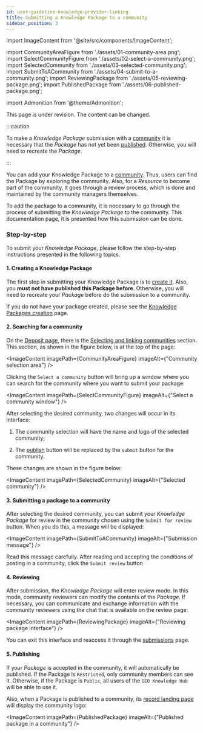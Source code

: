 ```yaml
---
id: user-guideline-knowledge-provider-linking
title: Submitting a Knowledge Package to a community
sidebar_position: 3
---
```


import ImageContent from '@site/src/components/ImageContent';

import CommunityAreaFigure from './assets/01-community-area.png';
import SelectCommunityFigure from './assets/02-select-a-community.png';
import SelectedCommunity from './assets/03-selected-community.png';
import SubmitToACommunity from './assets/04-submit-to-a-community.png';
import ReviewingPackage from './assets/05-reviewing-package.png';
import PublishedPackage from './assets/06-published-package.png';

import Admonition from '@theme/Admonition';

<Admonition type="caution" icon="🚧" title="Page under revision">
    <p>This page is under revision. The content can be changed.</p>
</Admonition>

:::caution

To make a *Knowledge Package* submission with a [community](../../../concepts/communities.md) it is necessary that the *Package* has not yet been [published](../../../concepts/sharing-units/knowledge-packages.md#lifecycle). Otherwise, you will need to recreate the *Package*.

:::

You can add your Knowledge Package to a [community](../../../concepts/communities.md). Thus, users can find the Package by exploring the community. Also, for a *Resource* to become part of the community, it goes through a review process, which is done and maintained by the community managers themselves.

To add the package to a community, it is necessary to go through the process of submitting the *Knowledge Package* to the community. This documentation page, it is presented how this submission can be done.

### Step-by-step

To submit your *Knowledge Package*, please follow the step-by-step instructions presented in the following topics.

#### 1. Creating a Knowledge Package

The first step in submitting your Knowledge Package is to [create it](../creating/index.md). Also, you **must not have published this Package before**. Otherwise, you will need to recreate your *Package* before do the submission to a community.

If you do not have your package created, please see the [Knowledge Packages creation](../creating/index.md) page.

#### 2. Searching for a community

On the [Deposit page](../creating//2_deposit-interface.md), there is the [Selecting and linking communities](../creating/2_deposit-interface.md) section. This section, as shown in the figure below, is at the top of the page:

<ImageContent
    imagePath={CommunityAreaFigure}
    imageAlt={"Community selection area"}
/>

Clicking the `Select a community` button will bring up a window where you can search for the community where you want to submit your package:

<ImageContent
    imagePath={SelectCommunityFigure}
    imageAlt={"Select a community window"}
/>

After selecting the desired community, two changes will occur in its interface:

1. The community selection will have the name and logo of the selected community;

2. The [publish](../creating/10_publishing.md) button will be replaced by the `submit` button for the community.

These changes are shown in the figure below:

<ImageContent
    imagePath={SelectedCommunity}
    imageAlt={"Selected community"}
/>

#### 3. Submitting a package to a community

After selecting the desired community, you can submit your *Knowledge Package* for review in the community chosen using the `Submit for review` button. When you do this, a message will be displayed:

<ImageContent
    imagePath={SubmitToACommunity}
    imageAlt={"Submission message"}
/>

Read this message carefully. After reading and accepting the conditions of posting in a community, click the `Submit review` button

#### 4. Reviewing

After submission, the *Knowledge Package* will enter review mode. In this mode, community reviewers can modify the contents of the *Package*. If necessary, you can communicate and exchange information with the community reviewers using the chat that is available on the review page:

<ImageContent
    imagePath={ReviewingPackage}
    imageAlt={"Reviewing package interface"}
/>

You can exit this interface and reaccess it through the [submissions](https://gkhub.earthobservations.org/me/requests) page.

#### 5. Publishing

<!-- Talk about the visibility -->
If your *Package* is accepted in the community, it will automatically be published. If the Package is `Restricted`, only community members can see it. Otherwise, if the Package is `Public`, all users of the `GEO Knowledge Hub` will be able to use it.

Also, when a Package is published to a community, its [record landing page](/reference/application/pages/knowledge-package-page) will display the community logo:

<ImageContent
    imagePath={PublishedPackage}
    imageAlt={"Published package in a community"}
/>
